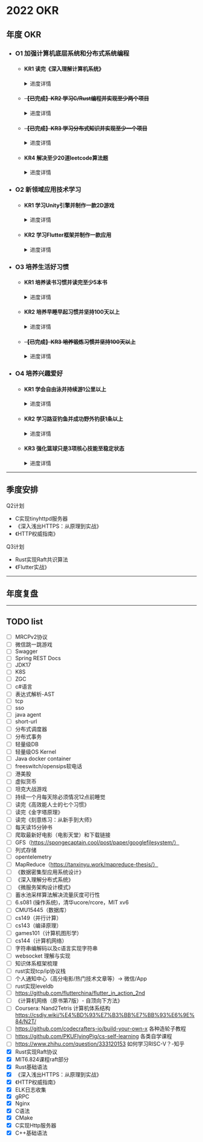 # 2022 OKR

## 年度 OKR

- ### O1 加强计算机底层系统和分布式系统编程

  - #### KR1 读完《深入理解计算机系统》
    <details>
    <summary>进度详情</summary>
    </details>
  
  - #### ~~【已完成】KR2 学习C/Rust编程并实现至少两个项目~~
    <details>
    <summary>进度详情</summary>
    <p>1. 读完C语言相关教程，实现HTTP服务器支持静态文件请求、cgi协议等，地址：https://github.com/lewiszlw/tinyhttpd</p>
    <p>2. 读完Rust语言相关教程，实现基础的Raft共识算法，地址：https://github.com/lewiszlw/raft</p>
    </details>

  - #### ~~【已完成】KR3 学习分布式知识并实现至少一个项目~~
    <details>
    <summary>进度详情</summary>
    <p>使用Rust实现基础的Raft共识算法，地址：https://github.com/lewiszlw/raft</p>
    </details>

  - #### KR4 解决至少20道leetcode算法题
    <details>
    <summary>进度详情</summary>
    
    </details>

- ### O2 新领域应用技术学习

  - #### KR1 学习Unity引擎并制作一款2D游戏
    <details>
    <summary>进度详情</summary>
    TODO 坦克大战TankWar
    </details>

  - #### KR2 学习Flutter框架并制作一款应用
    <details>
    <summary>进度详情</summary>
    制作assistant应用 10%，地址：https://github.com/lewiszlw/assistant
    </details>

- ### O3 培养生活好习惯

  - #### KR1 培养读书习惯并读完至少5本书
    <details>
    <summary>进度详情</summary>
    <p>1. 《高效能人士的七个习惯》40%</p>
    <p>2. 《刻意练习：如何从新手到大师》30%</p>
    <p>3. 《深入浅出HTTPS：从原理到实战》</p>
    <p>4. 《HTTP权威指南》</p>
    </details>

  - #### KR2 培养早睡早起习惯并坚持100天以上
    <details>
    <summary>进度详情</summary>
    </details>

  - #### ~~【已完成】KR3 培养锻炼习惯并坚持100天以上~~
    <details>
    <summary>进度详情</summary>
    从2022/2/7到2022/9/15坚持工作日平均每天运动300千卡以上，仍在坚持中
    </details>

- ### O4 培养兴趣爱好

  - #### KR1 学会自由泳并持续游1公里以上
    <details>
    <summary>进度详情</summary>
    浮板打腿，浮板单手划水 10%
    </details>

  - #### KR2 学习路亚钓鱼并成功野外钓获1条以上
    <details>
    <summary>进度详情</summary>
    已有装备，只在私人鱼塘钓获，还未在野外钓获 20%
    </details>

  - #### KR3 强化篮球只是3项核心技能至稳定状态
    <details>
    <summary>进度详情</summary>
    金鸡独立 70%，后撤步，急停跳投
    </details>

-----------------------------

## 季度安排
Q2计划
- C实现tinyhttpd服务器
- 《深入浅出HTTPS：从原理到实战》
- 《HTTP权威指南》


Q3计划
- Rust实现Raft共识算法
- 《Flutter实战》

-----------------------------

## 年度复盘


-----------------------------

## TODO list
- [ ] MRCPv2协议
- [ ] 微信跳一跳游戏
- [ ] Swagger
- [ ] Spring REST Docs
- [ ] JDK17
- [ ] K8S
- [ ] ZGC
- [ ] c#语言
- [ ] 表达式解析-AST
- [ ] tcp
- [ ] sso
- [ ] java agent
- [ ] short-url
- [ ] 分布式调度器
- [ ] 分布式事务
- [ ] 轻量级DB
- [ ] 轻量级OS Kernel
- [ ] Java docker container
- [ ] freeswitch/opensips软电话
- [ ] 港美股
- [ ] 虚拟货币
- [ ] 坦克大战游戏
- [ ] 持续一个月每天除必须情况12点前睡觉
- [ ] 读完《高效能人士的七个习惯》
- [ ] 读完《金字塔原理》
- [ ] 读完《刻意练习：从新手到大师》
- [ ] 每天读15分钟书
- [ ] 爬取最新好电影（电影天堂）和下载链接
- [ ] GFS（https://spongecaptain.cool/post/paper/googlefilesystem/）
- [ ] 列式存储
- [ ] opentelemetry
- [ ] MapReduce（https://tanxinyu.work/mapreduce-thesis/）
- [ ] 《数据密集型应用系统设计》
- [ ] 《深入理解分布式系统》
- [ ] 《微服务架构设计模式》
- [ ] 蓄水池采样算法解决流量灰度可行性
- [ ] 6.s081 (操作系统)，清华ucore/rcore，MIT xv6
- [ ] CMU15445（数据库）
- [ ] cs149（并行计算）
- [ ] cs143（编译原理）
- [ ] games101（计算机图形学）
- [ ] cs144（计算机网络）
- [ ] 字符串编解码以及c语言实现字符串
- [ ] websocket 理解与实现
- [ ] 知识体系框架梳理
- [ ] rust实现tcp/ip协议栈
- [ ] 个人通知中心（高分电影/热门技术文章等）-> 微信/App
- [ ] rust实现leveldb
- [ ] https://github.com/flutterchina/flutter_in_action_2nd
- [ ] 《计算机网络（原书第7版）- 自顶向下方法》
- [ ] Coursera: Nand2Tetris 计算机体系结构 https://csdiy.wiki/%E4%BD%93%E7%B3%BB%E7%BB%93%E6%9E%84/N2T/
- [ ] https://github.com/codecrafters-io/build-your-own-x 各种造轮子教程
- [ ] https://github.com/PKUFlyingPig/cs-self-learning 各类自学课程
- [ ] https://www.zhihu.com/question/333120153 如何学习RISC-V？-知乎
- [x] Rust实现Raft协议
- [x] MIT6.824课程raft部分
- [x] Rust基础语法
- [x] 《深入浅出HTTPS：从原理到实战》
- [x] 《HTTP权威指南》
- [x] ELK日志收集
- [x] gRPC
- [x] Nginx
- [x] C语法
- [x] CMake
- [x] C实现Http服务器
- [x] C++基础语法